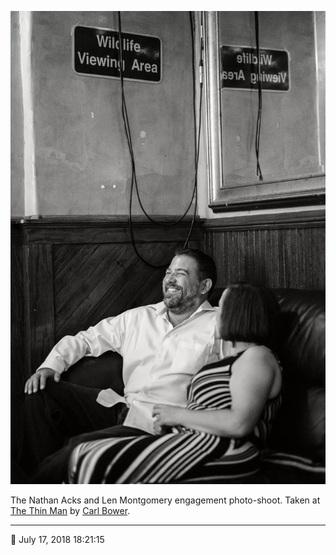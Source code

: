 ![Nathan and Len sitting in the back corner of the Thin Man](assets/3e233f0ed851f5882a28ec61ca9341cb.webp)

The Nathan Acks and Len Montgomery engagement photo-shoot. Taken at [The Thin Man](http://www.thinmantavern.com/) by [Carl Bower](http://carlbowerphotos.com/).

- - - -

<span aria-hidden="true">📅</span> July 17, 2018 18:21:15
